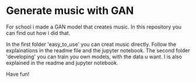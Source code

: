 # Generate music with GAN

For school i made a GAN model that creates music. In this repository you can find out how i did that.

In the first folder 'easy_to_use' you can creat music directly. Follow the explainations in the readme file and the jupyter notebook.
The second folder 'developing' you can train you own models, with the data u want. I is also explained in the readme and jupyter notebook.

Have fun!
